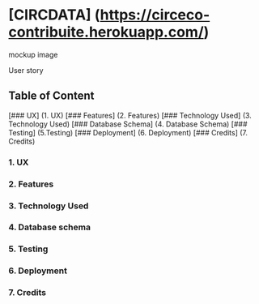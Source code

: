 # [CIRCDATA] (https://circeco-contribuite.herokuapp.com/)

mockup image 

User story

## Table of Content
[### UX] (1. UX)
[### Features] (2. Features)
[### Technology Used] (3. Technology Used)
[### Database Schema] (4. Database Schema)
[### Testing] (5.Testing)
[### Deployment] (6. Deployment)
[### Credits] (7. Credits)


### 1. UX 


### 2. Features


### 3. Technology Used


### 4. Database schema 


### 5. Testing 


### 6. Deployment 


### 7. Credits





